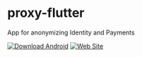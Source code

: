 # proxy-flutter

App for anonymizing Identity and Payments


[![Download Android](https://img.shields.io/badge/download-android-blue.svg)](https://play.google.com/store/apps/details?id=in.yagnyam.proxy)
[![Web Site](https://img.shields.io/badge/web-site-blue.svg)](https://www.pxy.yagnyam.in)




